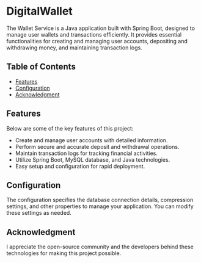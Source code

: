 # DigitalWallet

The Wallet Service is a Java application built with Spring Boot, designed to manage user wallets and transactions efficiently. It provides essential functionalities for creating and managing user accounts, depositing and withdrawing money, and maintaining transaction logs. 

## Table of Contents
- [Features](#features)
- [Configuration](#configuration)
- [Acknowledgment](#acknowledgment)

## Features
Below are some of the key features of this project:

- Create and manage user accounts with detailed information.
- Perform secure and accurate deposit and withdrawal operations.
- Maintain transaction logs for tracking financial activities.
- Utilize Spring Boot, MySQL database, and Java technologies.
- Easy setup and configuration for rapid deployment.

## Configuration
The configuration specifies the database connection details, compression settings, and other properties to manage your application. You can modify these settings as needed.

## Acknowledgment
I appreciate the open-source community and the developers behind these technologies for making this project possible.
